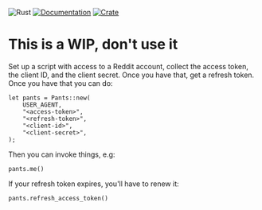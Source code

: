 ![Rust](https://github.com/tobymurray/mr_splashy_pants/workflows/Rust/badge.svg)
[![Documentation](https://img.shields.io/badge/documentation-available-green.svg)](https://docs.rs/mr_splashy_pants)
[![Crate](https://img.shields.io/crates/v/mr_splashy_pants.svg)](https://crates.io/crates/mr_splashy_pants)

# This is a WIP, don't use it

Set up a script with access to a Reddit account, collect the access token, the client ID, and the client secret. Once you have that, get a refresh token. Once you have that you can do:

```
let pants = Pants::new(
    USER_AGENT,
    "<access-token>",
    "<refresh-token>",
    "<client-id>",
    "<client-secret>",
);
```
Then you can invoke things, e.g:

```
pants.me()
```

If your refresh token expires, you'll have to renew it:
```
pants.refresh_access_token()
```
